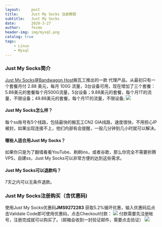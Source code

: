 ```yaml
---
layout:     post
title:      Just My Socks 注册教程
subtitle:   Just My Socks
date:       2020-3-27
author:     feimo
header-img: img/mysql.png
catalog: true
tags:
    - Linux
    - Mysql
---
```

### Just My Socks简介
[Just My Socks](https://links.jianshu.com/go?to=https%3A%2F%2Fjustmysocks2.net%2Fmembers%2Faff.php%3Faff%3D11209)是[Bandwagon Host](https://links.jianshu.com/go?to=https%3A%2F%2Fbwh88.net%2Fcart.php%3Fgid%3D1)搬瓦工推出的一款  代理产品，从最初只有一个套餐月付 2.88 美元，每月 100G 流量，3台设备可用，现在增加了三个套餐：5.88美元的套餐每个月500G流量，5台设备；9.88美元的套餐，每个月1T的流量，不限设备；49.88美元的套餐，每个月1T的流量，不限设备;
![](https://upload-images.jianshu.io/upload_images/9930928-0071fce27c14f679.png?imageMogr2/auto-orient/strip|imageView2/2/w/1200/format/webp)


#### Just My Socks怎么样？
每个ss账号有5个线路，包括最快的搬瓦工CN2 GIA线路，速度很快，不用担心IP被封，如果出现连接不上，他们内部有会提醒，一般几分钟到几小时就可以解决。

#### 哪些人适合用Just My Socks？
如果你只是为了翻墙看看YouTube、刷刷ins，或者谷歌，那么你完全不需要折腾VPS，自建ss，Just My Socks可以非常方便的达到这些需求。

#### Just My Socks可以退款吗？ 
7天之内可以无条件退款。

### Just My Socks注册购买（含优惠码)
使用Just My Socks优惠码**JMS9272283** 获取5.2%循环优惠，输入优惠码后点击Validate Code即可使用优惠码，点击Checkout付款：
![](https://upload-images.jianshu.io/upload_images/9930928-f719e650a31c2101.png?imageMogr2/auto-orient/strip|imageView2/2/w/1200/format/webp)
付款需要先注册帐号，注册完成就可以购买了。（邮箱会收到一封验证邮件，需要点击验证）
![](https://upload-images.jianshu.io/upload_images/9930928-539c0f89b8cda429.png?imageMogr2/auto-orient/strip|imageView2/2/w/1200/format/webp)     

